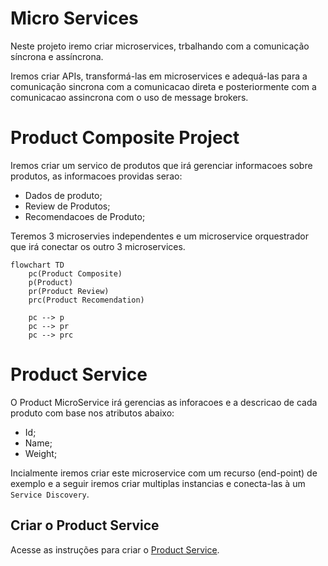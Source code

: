 # Micro Services

Neste projeto iremo criar microservices, trbalhando com a comunicação síncrona e assíncrona.

Iremos criar APIs, transformá-las em microservices e adequá-las para a comunicação sincrona com a comunicacao direta e posteriormente com a comunicacao assincrona com o uso de message brokers.

# Product Composite Project

Iremos criar um servico de produtos que irá gerenciar informacoes sobre produtos, as informacoes providas serao:
* Dados de produto;
* Review de Produtos;
* Recomendacoes de Produto;

Teremos 3 microservies independentes e um microservice orquestrador que irá conectar os outro 3 microservices.

```mermaid
flowchart TD
    pc(Product Composite)
    p(Product)
    pr(Product Review)
    prc(Product Recomendation)
    
    pc --> p
    pc --> pr
    pc --> prc
```

# Product Service

O Product MicroService irá gerencias as inforacoes e a descricao de cada produto com base nos atributos abaixo:

* Id;
* Name;
* Weight;

Incialmente iremos criar este microservice com um recurso (end-point) de exemplo e a seguir iremos criar multiplas instancias e conecta-las à um `Service Discovery`.

## Criar o Product Service

Acesse as instruções para criar o [Product Service](docs/product-service.md).


